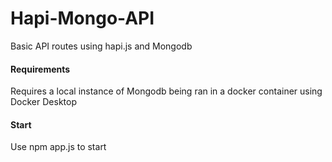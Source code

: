 # Hapi-Mongo-API
Basic API routes using hapi.js and Mongodb

#### Requirements
Requires a local instance of Mongodb being ran in a docker container using Docker Desktop

#### Start
Use npm app.js to start